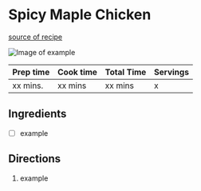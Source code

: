 # Spicy Maple Chicken

[source of recipe](https://www.hellofresh.com/recipes/spicy-maple-chicken-5fd913861363ed37736f2cbb)

![Image of example](./images/photo.jpg)

| Prep time | Cook time | Total Time | Servings |
| --------- | --------- | ---------- | -------- |
| xx mins.  | xx mins   | xx mins    | x        |

## Ingredients

- [ ] example

## Directions

1. example